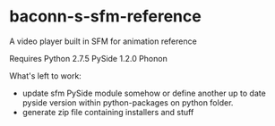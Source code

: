 # baconn-s-sfm-reference
A video player built in SFM for animation reference

Requires Python 2.7.5
PySide 1.2.0
Phonon

What's left to work: 
- update sfm PySide module somehow or define another up to date pyside version within python-packages on python folder.
- generate zip file containing installers and stuff
